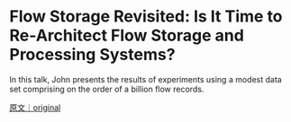 
# Flow Storage Revisited: Is It Time to Re-Architect Flow Storage and Processing Systems?

In this talk, John presents the results of experiments using a modest data set comprising on the order of a billion flow records.

[原文｜original](https://insights.sei.cmu.edu/library/flow-storage-revisited-is-it-time-to-re-architect-flow-storage-and-processing-systems/)
        